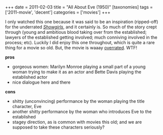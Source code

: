 +++
date = 2011-02-03
title = "All About Eve (1950)"
[taxonomies]
tags = ['2011-movie', 'decent']
categories = ['movies']
+++

I only watched this one because it was said to be an inspiration
(ripped-off) for the underrated *[Showgirls]*, and it certainly is. So
much of the story crept through (young and ambitious blood taking over
from the established; lawyers of the established getting involved; much
conniving involved in the process; etc). Luckily I did enjoy this one
throughout, which is quite a rare thing for a movie so old. But, the
movie is waaay [overrated]. WTF!

**pros**

-   gorgeous women: Marilyn Monroe playing a small part of a young woman
    trying to make it as an actor and Bette Davis playing the
    established actor
-   nice dialogue here and there

**cons**

-   shitty (unconvincing) performance by the woman playing the title
    character, Eve
-   another shitty performance by the woman who introduces Eve to the
    established
-   stagey direction, as is common with movies this old; and we are
    supposed to take these characters seriously?

  [Showgirls]: @/showgirls-1995.md
  [overrated]: http://en.wikipedia.org/wiki/All_About_Eve#Critical_reaction
